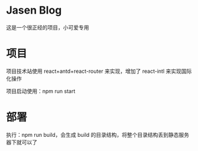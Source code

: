 # Jasen Blog

这是一个很正经的项目，小可爱专用

# 项目

项目技术站使用 react+antd+react-router 来实现，增加了 react-intl 来实现国际化操作

项目启动使用：npm run start

# 部署

执行：npm run build，会生成 build 的目录结构，将整个目录结构丢到静态服务器下就可以了
